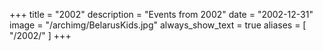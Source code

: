 +++
title = "2002"
description = "Events from 2002"
date = "2002-12-31"
image = "/archimg/BelarusKids.jpg"
always_show_text = true
aliases = [
    "/2002/"
]
+++